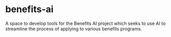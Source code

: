 # benefits-ai
A space to develop tools for the Benefits AI project which seeks to use AI to streamline the process of applying to various benefits programs.
